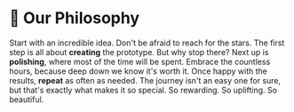 # 🧠 Our Philosophy

Start with an incredible idea. Don't be afraid to reach for the stars. The first step is all about **creating** the prototype. But why stop there? Next up is **polishing**, where most of the time will be spent. Embrace the countless hours, because deep down we know it's worth it. Once happy with the results, **repeat** as often as needed. The journey isn't an easy one for sure, but that's exactly what makes it so special. So rewarding. So uplifting. So beautiful.
